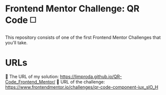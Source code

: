 # Frontend Mentor Challenge: QR Code ◻️
This repository consists of one of the first Frontend Mentor Challenges that you'll take.

# URLs

🔗 The URL of my solution: https://limproda.github.io/QR-Code_Frontend_Mentor/
🔗 URL of the challenge: https://www.frontendmentor.io/challenges/qr-code-component-iux_sIO_H
